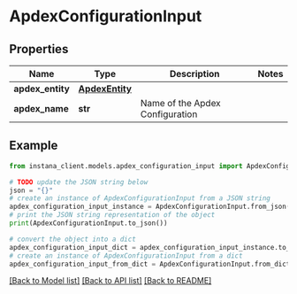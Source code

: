 # ApdexConfigurationInput


## Properties

Name | Type | Description | Notes
------------ | ------------- | ------------- | -------------
**apdex_entity** | [**ApdexEntity**](ApdexEntity.md) |  | 
**apdex_name** | **str** | Name of the Apdex Configuration | 

## Example

```python
from instana_client.models.apdex_configuration_input import ApdexConfigurationInput

# TODO update the JSON string below
json = "{}"
# create an instance of ApdexConfigurationInput from a JSON string
apdex_configuration_input_instance = ApdexConfigurationInput.from_json(json)
# print the JSON string representation of the object
print(ApdexConfigurationInput.to_json())

# convert the object into a dict
apdex_configuration_input_dict = apdex_configuration_input_instance.to_dict()
# create an instance of ApdexConfigurationInput from a dict
apdex_configuration_input_from_dict = ApdexConfigurationInput.from_dict(apdex_configuration_input_dict)
```
[[Back to Model list]](../README.md#documentation-for-models) [[Back to API list]](../README.md#documentation-for-api-endpoints) [[Back to README]](../README.md)


